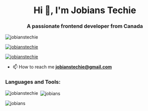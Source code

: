 

<h1 align="center">Hi 👋, I'm Jobians Techie</h1>
<h3 align="center">A passionate frontend developer from Canada</h3>

<p align="left"> <img src="https://komarev.com/ghpvc/?username=jobians&label=Profile%20views&color=0e75b6&style=flat" alt="jobianstechie" /> </p>

<p align="left"> <a href="https://github.com/ryo-ma/github-profile-trophy"><img src="https://github-profile-trophy.vercel.app/?username=jobians" alt="jobianstechie" /></a> </p>

<p align="left"> <a href="https://twitter.com/jobianstechie" target="blank"><img src="https://img.shields.io/twitter/follow/jobianstechie?logo=twitter&style=for-the-badge" alt="jobianstechie" /></a> </p>

- 📫 How to reach me **jobianstechie@gmail.com**



<h3 align="left">Languages and Tools:</h3>
<p><img align="left" src="https://github-readme-stats.vercel.app/api/top-langs?username=jobians&show_icons=true&locale=en&layout=compact" alt="jobianstechie" /></p>

<p>&nbsp;<img align="center" src="https://github-readme-stats.vercel.app/api?username=jobians&show_icons=true&locale=en" alt="jobians" /></p>

<p><img align="center" src="https://github-readme-streak-stats.herokuapp.com/?user=jobians&" alt="jobians" /></p>
